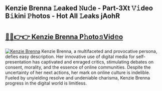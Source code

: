 ## Kenzie Brenna 𝙻eaked 𝙽u𝚍e - Part-3Xt 𝚅𝚒deo B𝚒kini 𝙿hotos - Hot All 𝙻eaks jAohR

# <h2><a href="http://ld5jwfb.urlbe.top/?page=Kenzie+Brenna">🔗🔗👉👉 Kenzie Brenna P𝚑oto𝚜Vid𝚎o</a></h2>

[![Kenzie Brenna](https://i.imgur.com/eBuTRDB.gif)](http://ld5jwfb.urlbe.top/?page=Kenzie+Brenna)
Kenzie Brenna, a multifaceted and provocative persona, defies easy description. Her innovative use of digital media for self-presentation has captivated and enraged critics, stimulating debates on consent, morality, and the essence of online communities. Despite the uncertainty of her next actions, her mark on online culture is indelible. Fueled by unyielding resolve and undeniable charisma, Kenzie Brenna progress in the digital world is limitless.

